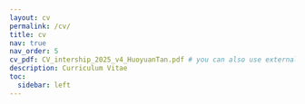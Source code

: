 ```yaml
---
layout: cv
permalink: /cv/
title: cv
nav: true
nav_order: 5
cv_pdf: CV_intership_2025_v4_HuoyuanTan.pdf # you can also use external links here
description: Curriculum Vitae
toc:
  sidebar: left
---
```

